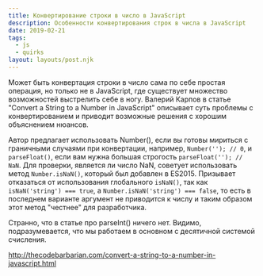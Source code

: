 ```yaml
---
title: Конвертирование строки в число в JavaScript
description: Особенности конвертирования строк в числа в JavaScript
date: 2019-02-21
tags:
  - js
  - quirks
layout: layouts/post.njk
---
```

Может быть конвертация строки в число сама по себе простая операция, но только не в JavaScript, где существует множество возможностей выстрелить себе в ногу. Валерий Карпов в статье "Convert a String to a Number in JavaScript" описывает суть проблемы с конвертированием и приводит возможные решения с хорошим объяснением нюансов.

Автор предлагает использовать Number(), если вы готовы мириться с граничными случаями при конвертации, например, `Number(''); // 0`, и `parseFloat()`, если вам нужна большая строгость `parseFloat(''); // NaN`. Для проверки, является ли число NaN, советует использовать метод `Number.isNaN()`, который был добавлен в ES2015. Призывает отказаться от использования глобального `isNaN()`, так как `isNaN('string') === true`, а `Number.isNaN('string') === false`, то есть в последнем варианте аргумент не приводится к числу и таким образом этот метод "честнее" для разработчика.

Странно, что в статье про parseInt() ничего нет. Видимо, подразумевается, что мы работаем в основном с десятичной системой счисления.

http://thecodebarbarian.com/convert-a-string-to-a-number-in-javascript.html 
